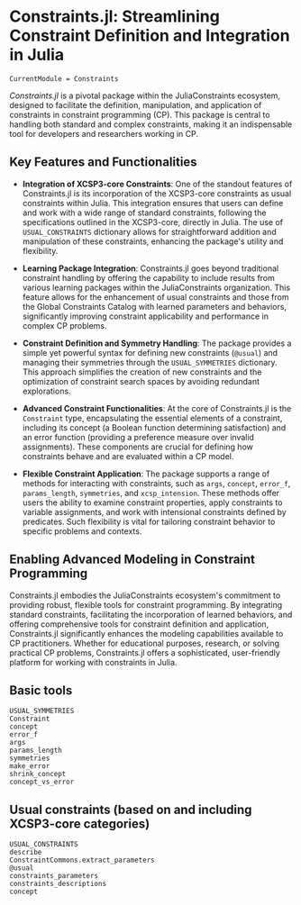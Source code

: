 # Constraints.jl: Streamlining Constraint Definition and Integration in Julia

```@meta
CurrentModule = Constraints
```

*Constraints.jl* is a pivotal package within the JuliaConstraints ecosystem, designed to facilitate the definition, manipulation, and application of constraints in constraint programming (CP). This package is central to handling both standard and complex constraints, making it an indispensable tool for developers and researchers working in CP.

## Key Features and Functionalities

- **Integration of XCSP3-core Constraints**: One of the standout features of Constraints.jl is its incorporation of the XCSP3-core constraints as usual constraints within Julia. This integration ensures that users can define and work with a wide range of standard constraints, following the specifications outlined in the XCSP3-core, directly in Julia. The use of `USUAL_CONSTRAINTS` dictionary allows for straightforward addition and manipulation of these constraints, enhancing the package's utility and flexibility.

- **Learning Package Integration**: Constraints.jl goes beyond traditional constraint handling by offering the capability to include results from various learning packages within the JuliaConstraints organization. This feature allows for the enhancement of usual constraints and those from the Global Constraints Catalog with learned parameters and behaviors, significantly improving constraint applicability and performance in complex CP problems.

- **Constraint Definition and Symmetry Handling**: The package provides a simple yet powerful syntax for defining new constraints (`@usual`) and managing their symmetries through the `USUAL_SYMMETRIES` dictionary. This approach simplifies the creation of new constraints and the optimization of constraint search spaces by avoiding redundant explorations.

- **Advanced Constraint Functionalities**: At the core of Constraints.jl is the `Constraint` type, encapsulating the essential elements of a constraint, including its concept (a Boolean function determining satisfaction) and an error function (providing a preference measure over invalid assignments). These components are crucial for defining how constraints behave and are evaluated within a CP model.

- **Flexible Constraint Application**: The package supports a range of methods for interacting with constraints, such as `args`, `concept`, `error_f`, `params_length`, `symmetries`, and `xcsp_intension`. These methods offer users the ability to examine constraint properties, apply constraints to variable assignments, and work with intensional constraints defined by predicates. Such flexibility is vital for tailoring constraint behavior to specific problems and contexts.

## Enabling Advanced Modeling in Constraint Programming

Constraints.jl embodies the JuliaConstraints ecosystem's commitment to providing robust, flexible tools for constraint programming. By integrating standard constraints, facilitating the incorporation of learned behaviors, and offering comprehensive tools for constraint definition and application, Constraints.jl significantly enhances the modeling capabilities available to CP practitioners. Whether for educational purposes, research, or solving practical CP problems, Constraints.jl offers a sophisticated, user-friendly platform for working with constraints in Julia.

## Basic tools

```@docs; canonical=false
USUAL_SYMMETRIES
Constraint
concept
error_f
args
params_length
symmetries
make_error
shrink_concept
concept_vs_error
```

## Usual constraints (based on and including XCSP3-core categories)

```@docs; canonical=false
USUAL_CONSTRAINTS
describe
ConstraintCommons.extract_parameters
@usual
constraints_parameters
constraints_descriptions
concept
```
